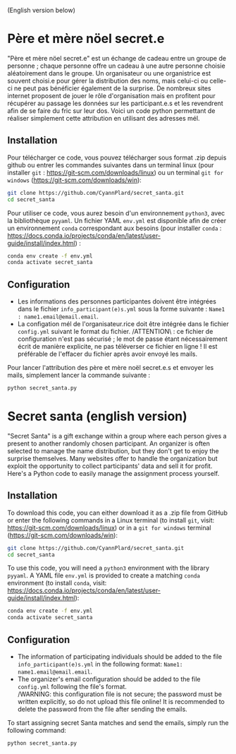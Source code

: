 (English version below)

# Père et mère nöel secret.e
"Père et mère nöel secret.e" est un échange de cadeau entre un groupe de personne ; chaque personne offre un cadeau à une autre personne choisie aléatoirement dans le groupe. Un organisateur ou une organistrice est souvent choisi.e pour gérer la distribution des noms, mais celui-ci ou celle-ci ne peut pas bénéficier également de la surprise. De nombreux sites internet proposent de jouer le rôle d'organisation mais en profitent pour récupérer au passage les données sur les participant.e.s et les revendrent afin de se faire du fric sur leur dos. 
Voici un code python permettant de réaliser simplement cette attribution en utilisant des adresses mél.

## Installation

Pour télécharger ce code, vous pouvez télécharger sous format .zip depuis github ou entrer les commandes suivantes dans un terminal linux (pour installer `git` : https://git-scm.com/downloads/linux) ou un terminal `git for windows` (https://git-scm.com/downloads/win):
```bash
git clone https://github.com/CyannPlard/secret_santa.git
cd secret_santa
```

Pour utiliser ce code, vous aurez besoin d'un environnement `python3`, avec la bibliothèque `pyyaml`. Un fichier YAML `env.yml` est disponible afin de créer un environnement `conda` correspondant aux besoins (pour installer `conda` : https://docs.conda.io/projects/conda/en/latest/user-guide/install/index.html) :
```bash
conda env create -f env.yml
conda activate secret_santa
```

## Configuration

* Les informations des personnes participantes doivent être intégrées dans le fichier `info_participant(e)s.yml` sous la forme suivante : `Name1 : name1.email@email.email`.
* La configation mél de l'organisateur.rice doit être intégrée dans le fichier `config.yml` suivant le format du fichier. /ATTENTION\ : ce fichier de configuration n'est pas sécurisé ; le mot de passe étant nécessairement écrit de manière explicite, ne pas téléverser ce fichier en ligne ! Il est préférable de l'effacer du fichier après avoir envoyé les mails.

Pour lancer l'attribution des père et mère noël secret.e.s et envoyer les mails, simplement lancer la commande suivante :
```bash
python secret_santa.py
```

# Secret santa (english version)

"Secret Santa" is a gift exchange within a group where each person gives a present to another randomly chosen participant. An organizer is often selected to manage the name distribution, but they don't get to enjoy the surprise themselves. Many websites offer to handle the organization but exploit the opportunity to collect participants' data and sell it for profit. Here's a Python code to easily manage the assignment process yourself.

## Installation

To download this code, you can either download it as a .zip file from GitHub or enter the following commands in a Linux terminal (to install `git`, visit: https://git-scm.com/downloads/linux) or in a `git for windows` terminal (https://git-scm.com/downloads/win):  
```bash
git clone https://github.com/CyannPlard/secret_santa.git
cd secret_santa
```

To use this code, you will need a `python3` environment with the library `pyyaml`. A YAML file `env.yml` is provided to create a matching `conda` environment (to install `conda`, visit: https://docs.conda.io/projects/conda/en/latest/user-guide/install/index.html):  
```bash
conda env create -f env.yml
conda activate secret_santa
```

## Configuration

* The information of participating individuals should be added to the file `info_participant(e)s.yml` in the following format: `Name1: name1.email@email.email`.
* The organizer's email configuration should be added to the file `config.yml` following the file's format.  
  /WARNING\: this configuration file is not secure; the password must be written explicitly, so do not upload this file online! It is recommended to delete the password from the file after sending the emails.

To start assigning secret Santa matches and send the emails, simply run the following command:  
```bash
python secret_santa.py
```
